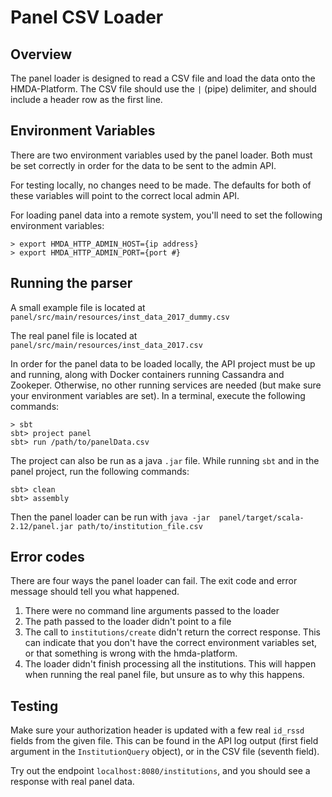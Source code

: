 # Panel CSV Loader

## Overview
The panel loader is designed to read a CSV file and load the data onto the HMDA-Platform.  The CSV file should use the `|` (pipe) delimiter, and should include a header row as the first line.

## Environment Variables
There are two environment variables used by the panel loader.  Both must be set correctly in order for the data to be sent to the admin API.

For testing locally, no changes need to be made.  The defaults for both of these variables will point to the correct local admin API.

For loading panel data into a remote system, you'll need to set the following environment variables:
```shell
> export HMDA_HTTP_ADMIN_HOST={ip address}
> export HMDA_HTTP_ADMIN_PORT={port #}
```

## Running the parser
A small example file is located at `panel/src/main/resources/inst_data_2017_dummy.csv`

The real panel file is located at `panel/src/main/resources/inst_data_2017.csv`

In order for the panel data to be loaded locally, the API project must be up and running, along with Docker containers running Cassandra and Zookeper.  Otherwise, no other running services are needed (but make sure your environment variables are set).  In a terminal, execute the following commands:

```shell
> sbt
sbt> project panel
sbt> run /path/to/panelData.csv
```

The project can also be run as a java `.jar` file.  While running `sbt` and in the panel project, run the following commands:
```shell
sbt> clean
sbt> assembly
```
Then the panel loader can be run with `java -jar  panel/target/scala-2.12/panel.jar path/to/institution_file.csv`

## Error codes
There are four ways the panel loader can fail.  The exit code and error message should tell you what happened.

1. There were no command line arguments passed to the loader
2. The path passed to the loader didn't point to a file
3. The call to `institutions/create` didn't return the correct response.  This can indicate that you don't have the correct environment variables set, or that something is wrong with the hmda-platform.
4. The loader didn't finish processing all the institutions.  This will happen when running the real panel file, but unsure as to why this happens.

## Testing
Make sure your authorization header is updated with a few real `id_rssd` fields from the given file.  This can be found in the API log output (first field argument in the `InstitutionQuery` object), or in the CSV file (seventh field).

Try out the endpoint `localhost:8080/institutions`, and you should see a response with real panel data.
